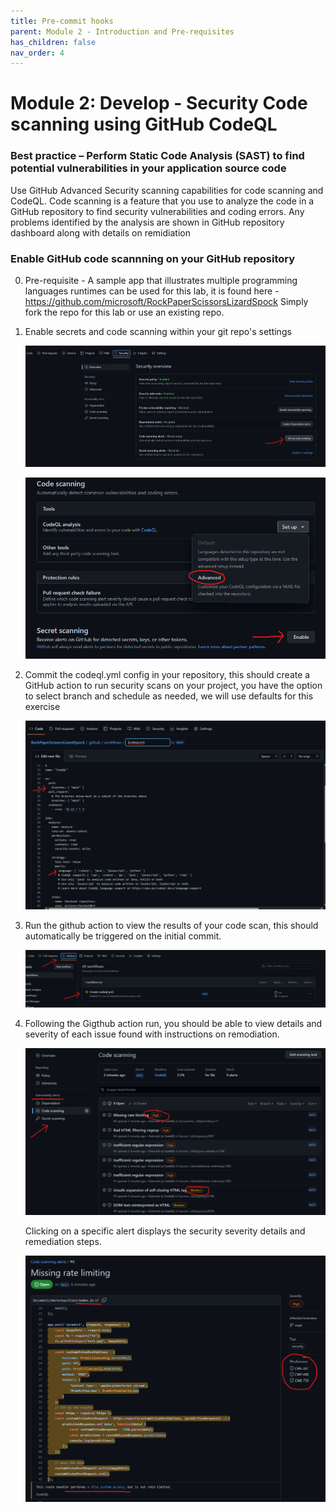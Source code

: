 ```yaml
---
title: Pre-commit hooks
parent: Module 2 - Introduction and Pre-requisites
has_children: false
nav_order: 4
---
```


# Module 2: Develop - Security Code scanning using GitHub CodeQL

### Best practice – Perform Static Code Analysis (SAST) to find potential vulnerabilities in your application source code

Use GitHub Advanced Security scanning capabilities for code scanning and CodeQL. Code scanning is a feature that you use to analyze the code in a GitHub repository to find security vulnerabilities and coding errors. Any problems identified by the analysis are shown in GitHub repository dashboard along with details on remidiation


### Enable GitHub code scannning on your GitHub repository

0. Pre-requisite - A sample app that illustrates multiple programming languages runtimes can be used for this lab, it is found here - https://github.com/microsoft/RockPaperScissorsLizardSpock  Simply fork the repo for this lab or use an existing repo.

1. Enable secrets and code scanning within your git repo's settings
   
   ![code scanning enable](../../assets/images/module2/code-scanning-enable.png)

   ![secrets scanning enable](../../assets/images/module2/code-scan-advanced.png)


2. Commit the codeql.yml config in your repository, this should create a GitHub action to run security scans on your project, you have the option to select branch and schedule as needed, we will use defaults for this exercise

     ![secrets scanning enable](../../assets/images/module2/code-ql-config.png)

3. Run the github action to view the results of your code scan, this should automatically be triggered on the initial commit.

   ![codeql github action](../../assets/images/module2/github-action-codeql.png)
 

4. Following the Gigthub action run, you should be able to view details and severity of each issue found with instructions on remodiation.

   ![codeql alerts](../../assets/images/module2/code-scanning-alerts.png)

   Clicking on a specific alert displays the security severity details and remediation steps.

   ![codeql alert details](../../assets/images/module2/alerts-details.png)